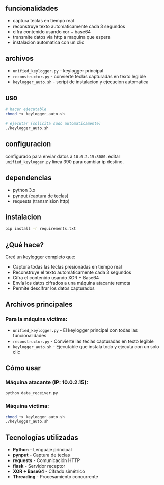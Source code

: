 

## funcionalidades

- captura teclas en tiempo real
- reconstruye texto automaticamente cada 3 segundos
- cifra contenido usando xor + base64
- transmite datos via http a maquina que espera 
- instalacion automatica con un clic

## archivos

- `unified_keylogger.py` - keylogger principal
- `reconstructor.py` - convierte teclas capturadas en texto legible
- `keylogger_auto.sh` - script de instalacion y ejecucion automatica

## uso

```bash
# hacer ejecutable
chmod +x keylogger_auto.sh

# ejecutar (solicita sudo automaticamente)
./keylogger_auto.sh
```

## configuracion

configurado para enviar datos a `10.0.2.15:8080`. editar `unified_keylogger.py` linea 390 para cambiar ip destino.

## dependencias

- python 3.x
- pynput (captura de teclas)
- requests (transmision http)

## instalacion

```bash
pip install -r requirements.txt
```


## ¿Qué hace?

Creé un keylogger completo que:
- Captura todas las teclas presionadas en tiempo real
- Reconstruye el texto automáticamente cada 3 segundos
- Cifra el contenido usando XOR + Base64
- Envía los datos cifrados a una máquina atacante remota
- Permite descifrar los datos capturados

## Archivos principales

### Para la máquina víctima:
- `unified_keylogger.py` - El keylogger principal con todas las funcionalidades
- `reconstructor.py` - Convierte las teclas capturadas en texto legible  
- `keylogger_auto.sh` - Ejecutable que instala todo y ejecuta con un solo clic

## Cómo usar

### Máquina atacante (IP: 10.0.2.15):
```bash
python data_receiver.py
```

### Máquina víctima:
```bash
chmod +x keylogger_auto.sh
./keylogger_auto.sh
```

## Tecnologías utilizadas

- **Python** - Lenguaje principal
- **pynput** - Captura de teclas
- **requests** - Comunicación HTTP
- **flask** - Servidor receptor
- **XOR + Base64** - Cifrado simétrico
- **Threading** - Procesamiento concurrente

